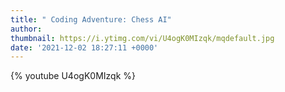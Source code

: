 ```yaml
---
title: " Coding Adventure: Chess AI"
author: 
thumbnail: https://i.ytimg.com/vi/U4ogK0MIzqk/mqdefault.jpg
date: '2021-12-02 18:27:11 +0000'
---
```


{% youtube U4ogK0MIzqk %}